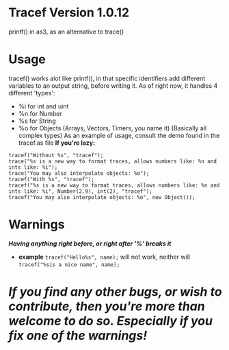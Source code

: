 # Tracef Version 1.0.12
printf() in as3, as an alternative to trace()
# Usage
tracef() works alot like printf(), in that specific identifiers add different variables to an output string, before writing it.
As of right now, it handles 4 different 'types':
 + %i for int and uint
 + %n for Number
 + %s for String
 + %o for Objects (Arrays, Vectors, Timers, you name it) (Basically all complex types)
As an example of usage, consult the demo found in the tracef.as file
**If you're lazy:**
```
tracef("Without %s", "tracef");
trace("%s is a new way to format traces, allows numbers like: %n and ints like: %i");
trace("You may also interpolate objects: %o");
tracef("With %s", "tracef");
tracef("%s is a new way to format traces, allows numbers like: %n and ints like: %i", Number(2.9), int(2), "tracef"); 
tracef("You may also interpolate objects: %o", new Object());
```
# Warnings
***Having anything right before, or right after '%' breaks it***
  + **example** `tracef("Hello%s", name);` will not work, neither will `tracef("%sis a nice name", name);`

# ***If you find any other bugs, or wish to contribute, then you're more than welcome to do so. Especially if you fix one of the warnings!***
